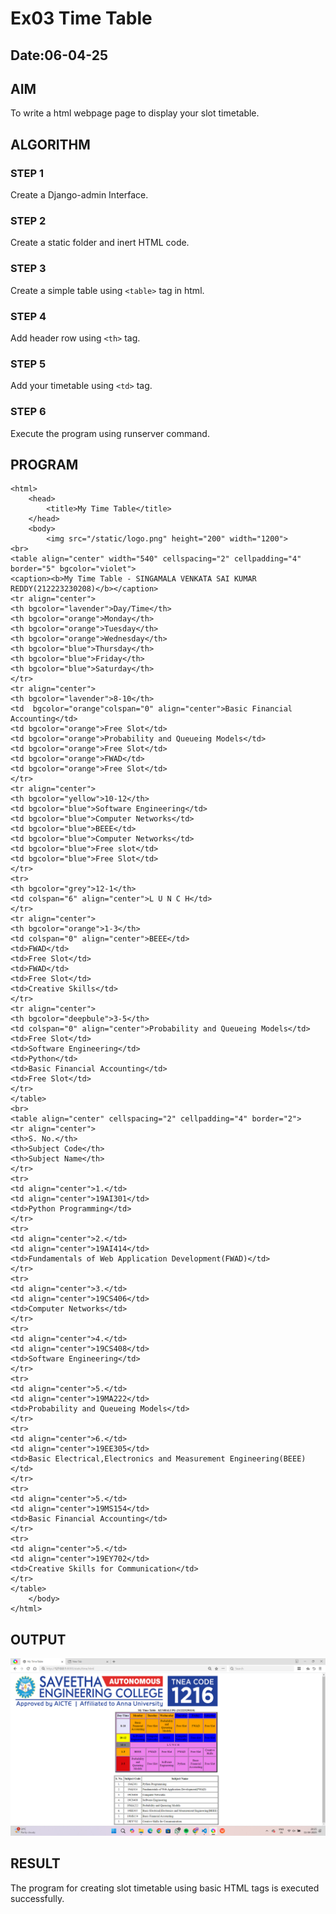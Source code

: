 # Ex03 Time Table
## Date:06-04-25

## AIM
To write a html webpage page to display your slot timetable.

## ALGORITHM
### STEP 1
Create a Django-admin Interface.

### STEP 2
Create a static folder and inert HTML code.

### STEP 3
Create a simple table using ```<table>``` tag in html.

### STEP 4
Add header row using ```<th>``` tag.

### STEP 5
Add your timetable using ```<td>``` tag.

### STEP 6
Execute the program using runserver command.

## PROGRAM
```
<html>
    <head>
        <title>My Time Table</title>
    </head>
    <body>
        <img src="/static/logo.png" height="200" width="1200">
<br>
<table align="center" width="540" cellspacing="2" cellpadding="4" border="5" bgcolor="violet">
<caption><b>My Time Table - SINGAMALA VENKATA SAI KUMAR REDDY(212223230208)</b></caption>
<tr align="center">
<th bgcolor="lavender">Day/Time</th>
<th bgcolor="orange">Monday</th>
<th bgcolor="orange">Tuesday</th>
<th bgcolor="orange">Wednesday</th>
<th bgcolor="blue">Thursday</th>
<th bgcolor="blue">Friday</th>
<th bgcolor="blue">Saturday</th>
</tr>
<tr align="center">
<th bgcolor="lavender">8-10</th>
<td  bgcolor="orange"colspan="0" align="center">Basic Financial Accounting</td>
<td bgcolor="orange">Free Slot</td>
<td bgcolor="orange">Probability and Queueing Models</td>
<td bgcolor="orange">Free Slot</td>
<td bgcolor="orange">FWAD</td>
<td bgcolor="orange">Free Slot</td>
</tr>
<tr align="center">
<th bgcolor="yellow">10-12</th>
<td bgcolor="blue">Software Engineering</td>
<td bgcolor="blue">Computer Networks</td>
<td bgcolor="blue">BEEE</td>
<td bgcolor="blue">Computer Networks</td>
<td bgcolor="blue">Free slot</td>
<td bgcolor="blue">Free Slot</td>
</tr>
<tr>
<th bgcolor="grey">12-1</th>
<td colspan="6" align="center">L U N C H</td>
</tr>
<tr align="center">
<th bgcolor="orange">1-3</th>
<td colspan="0" align="center">BEEE</td>
<td>FWAD</td>
<td>Free Slot</td>
<td>FWAD</td>
<td>Free Slot</td>
<td>Creative Skills</td>
</tr>
<tr align="center">
<th bgcolor="deepbule">3-5</th>
<td colspan="0" align="center">Probability and Queueing Models</td>
<td>Free Slot</td>
<td>Software Engineering</td>
<td>Python</td>
<td>Basic Financial Accounting</td>
<td>Free Slot</td>
</tr>
</table>
<br>
<table align="center" cellspacing="2" cellpadding="4" border="2">
<tr align="center">
<th>S. No.</th>
<th>Subject Code</th>
<th>Subject Name</th>
</tr>
<tr>
<td align="center">1.</td>
<td align="center">19AI301</td>
<td>Python Programming</td>
</tr>
<tr>
<td align="center">2.</td>
<td align="center">19AI414</td>
<td>Fundamentals of Web Application Development(FWAD)</td>
</tr>
<tr>
<td align="center">3.</td>
<td align="center">19CS406</td>
<td>Computer Networks</td>
</tr>
<tr>
<td align="center">4.</td>
<td align="center">19CS408</td>
<td>Software Engineering</td>
</tr>
<tr>
<td align="center">5.</td>
<td align="center">19MA222</td>
<td>Probability and Queueing Models</td>
</tr>
<tr>
<td align="center">6.</td>
<td align="center">19EE305</td>
<td>Basic Electrical,Electronics and Measurement Engineering(BEEE)</td>
</tr>
<tr>
<td align="center">5.</td>
<td align="center">19MS154</td>
<td>Basic Financial Accounting</td>
</tr>
<tr>
<td align="center">5.</td>
<td align="center">19EY702</td>
<td>Creative Skills for Communication</td>
</tr>
</table>
    </body>
</html>                                                     
```

## OUTPUT 
 ![alt text](<Screenshot 2025-04-11 202605.png>)                                    

## RESULT
The program for creating slot timetable using basic HTML tags is executed successfully.
